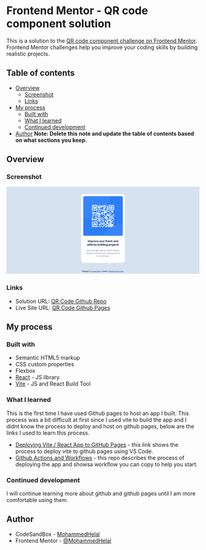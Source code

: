 # Frontend Mentor - QR code component solution

This is a solution to the [QR code component challenge on Frontend Mentor](https://www.frontendmentor.io/challenges/qr-code-component-iux_sIO_H). Frontend Mentor challenges help you improve your coding skills by building realistic projects.

## Table of contents

- [Overview](#overview)
  - [Screenshot](#screenshot)
  - [Links](#links)
- [My process](#my-process)
  - [Built with](#built-with)
  - [What I learned](#what-i-learned)
  - [Continued development](#continued-development)
- [Author](#author)
  **Note: Delete this note and update the table of contents based on what sections you keep.**

## Overview

### Screenshot

![QR Code Screenshot](./msc/qr-code-screenshot.png)

### Links

- Solution URL: [QR Code Github Repo](https://github.com/MohammedHelal/qr-code)
- Live Site URL: [QR Code Github Pages](https://mohammedhelal.github.io/qr-code/)

## My process

### Built with

- Semantic HTML5 markup
- CSS custom properties
- Flexbox
- [React](https://reactjs.org/) - JS library
- [Vite](https://vitejs.dev/) - JS and React Build Tool

### What I learned

This is the first time I have used Github pages to host an app I built.
This process was a bit difficult at first since I used vite to build the app and I didnt know the process to deploy and host on github pages, below are the links I used to learn this process.

- [Deploying Vite / React App to GitHub Pages](https://reactjs.org/) - this link shows the process to deploy vite to github pages using VS Code.
- [Github Actions and Workflows](https://github.com/sitek94/vite-deploy-demo) - this repo describes the process of deploying the app and showsa workflow you can copy to help you start.

### Continued development

I will continue learning more about github and github pages until I am more comfortable using them.

## Author

- CodeSandBox - [MohammedHelal](https://codesandbox.io/u/MohammedHelal)
- Frontend Mentor - [@MohammedHelal](https://www.frontendmentor.io/profile/MohammedHelal)
